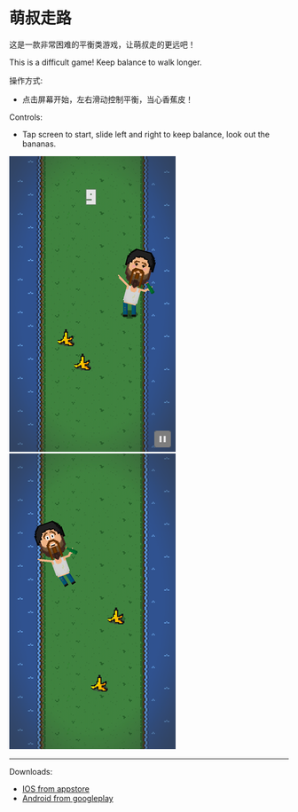 # 萌叔走路

这是一款非常困难的平衡类游戏，让萌叔走的更远吧！

This is a difficult game! Keep balance to walk longer.

操作方式:
* 点击屏幕开始，左右滑动控制平衡，当心香蕉皮！

Controls:
* Tap screen to start, slide left and right to keep balance, look out the bananas.

![](r/tiltt1.png) ![](r/tiltt2.png)

-----

Downloads:

* [IOS from appstore](https://itunes.apple.com/us/app/tilt-tilt/id905860357)
* [Android from googleplay](https://play.google.com/store/apps/details?id=com.poags.tiltt)